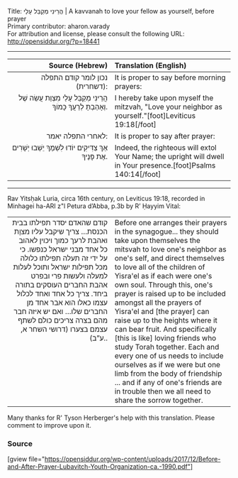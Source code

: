 <html>
<head></head>
<body>
Title: הֲרֵינִי מְקַבֵּל עָלַי | A kavvanah to love your fellow as yourself, before prayer<br />
Primary contributor: aharon.varady<br />
For attribution and license, please consult the following URL: <a href="http://opensiddur.org/?p=18441">http://opensiddur.org/?p=18441</a>
<p />
<hr />

<table style="margin-left: auto;margin-right: auto;" class="draggable">
<thead><tr><th id="x" style="text-align: right;">Source (Hebrew)</th><th style="text-align: left;">Translation (English)</th></tr></thead>
<tbody>
<tr><td style="vertical-align:top;" width="46%">
<div class="liturgy" style="text-align: right;"><span lang="he">
<span class="instruction">נכון לומר קודם התפלה (דשחרית):</span>
</span></div></td>

<td style="vertical-align:top;" width="53%"><div class="english">
<span class="instruction">It is proper to say before morning prayers:</span>
</div></td></tr>


<tr><td style="vertical-align:top;" width="46%">
<div class="liturgy" style="text-align: right;"><span lang="he">
הֲרֵינִי מְקַבֵּל עָלַי מִצְוַת עֲשֵׂה שֶׁל וְאָהַבְתָּ לְרֵעֲךָ כָּמוֹךָ.
</span></div></td>

<td style="vertical-align:top;" width="53%"><div class="english">
I hereby take upon myself the mitzvah, "Love your neighbor as yourself."[foot]Leviticus 19:18[/foot]
</div></td></tr>


<tr><td style="vertical-align:top;" width="46%">
<div class="liturgy" style="text-align: right;"><span lang="he">
<span class="instruction">לאחרי התפלה יאמר:</span>
</span></div></td>

<td style="vertical-align:top;" width="53%"><div class="english">
<span class="instruction">It is proper to say after prayer:</span>
</div></td></tr>


<tr><td style="vertical-align:top;" width="46%">
<div class="liturgy" style="text-align: right;"><span lang="he">
אַךְ צַדִּיקִים יוֹדוּ לִשְׁמֶךָ יֵשְׁבוּ יְשָׁרִים אֶת פָּנֶיךָ.
</span></div></td>

<td style="vertical-align:top;" width="53%"><div class="english">
Indeed, the righteous will extol Your Name; the upright will dwell in Your presence.[foot]Psalms 140:14[/foot]
</div></td>
</tr>
</tbody></table>

<hr />

Rav Yitsḥak Luria, circa 16th century, on Leviticus 19:18, recorded in Minhagei ha-ARI z"l Petura d’Abba, p.3b by R’ Ḥayyim Vital:

<table style="margin-left: auto;margin-right: auto;">
<tbody>
<tr><td style="vertical-align:top;" width="46%">
<div class="commentary" style="text-align: right;"><span lang="he">
קודם שהאדם יסדר תפילתו בבית הכנסת… 
צריך שיקבל עליו מצוָת ואהבת לרעך כמוך 
ויכוין לאהוב כל אחד מבני ישראל כנפשו. 
כי על ידי זה תעלה תפילתו כלולה מכל תפילות ישראל 
ותוכל לעלות למעלה ולעשות פרי 
ובפרט אהבת החברים העוסקים בתורה ביחד. 
צריך כל אחד ואחד לכלול עצמו כאלו הוא אבר אחד מן החברים שלו… 
ואם יש איזה חבר מהם בצרה צריכים כולם לשתף עצמם בצערו 
(דרושי השחר א, ע”ב)..
</span></div></td>

<td style="vertical-align:top;" width="53%"><div class="english">
Before one arranges their prayers in the synagogue... 
they should take upon themselves the mitsvah to love one's neighbor as one's self, 
and direct themselves to love all of the children of Yisra'el as if each were one's own soul. 
Through this, one's prayer is raised up to be included amongst all the prayers of Yisra'el 
and [the prayer] can raise up to the heights where it can bear fruit. 
And specifically [this is like] loving friends who study Torah together. 
Each and every one of us needs to include ourselves as if we were but one limb from the body of friendship ... 
and if any of one's friends are in trouble then we all need to share the sorrow together.
</div></td>
</tr>
</tbody></table>

Many thanks for R' Tyson Herberger's help with this translation. Please comment to improve upon it.

<h3>Source</h3>

[gview file="https://opensiddur.org/wp-content/uploads/2017/12/Before-and-After-Prayer-Lubavitch-Youth-Organization-ca.-1990.pdf"]
</body>
</html>